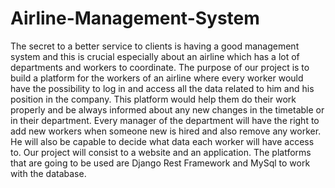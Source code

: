 # Airline-Management-System
The secret to a better service to clients is having a good management system and this is crucial especially about an airline which has a lot of departments and workers to coordinate. The purpose of our project is to build a platform for the workers of an airline where every worker would have the possibility to log in and access all the data related to him and his position in the company. This platform would help them do their work properly and be always informed about any new changes in the timetable or in their department.
Every manager of the department will have the right to add new workers when someone new is hired and also remove any worker. He will also be capable to decide what data each worker will have access to. 
Our project will consist to a website and an application. The platforms that are going to be used are Django Rest Framework and MySql to work with the database. 
